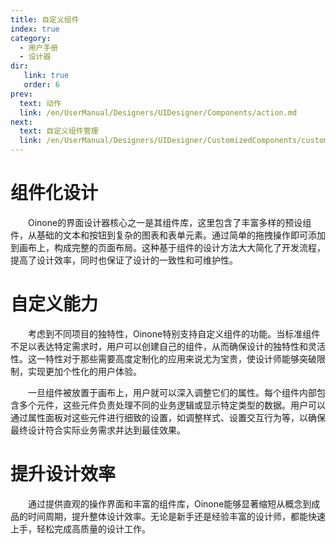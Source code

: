 ```yaml
---
title: 自定义组件
index: true
category:
  - 用户手册
  - 设计器
dir:
   link: true
   order: 6
prev:
  text: 动作
  link: /en/UserManual/Designers/UIDesigner/Components/action.md
next:
  text: 自定义组件管理
  link: /en/UserManual/Designers/UIDesigner/CustomizedComponents/customized-component-management.md
---
```

# 组件化设计
&emsp;&emsp;Oinone的界面设计器核心之一是其组件库，这里包含了丰富多样的预设组件，从基础的文本和按钮到复杂的图表和表单元素。通过简单的拖拽操作即可添加到画布上，构成完整的页面布局。这种基于组件的设计方法大大简化了开发流程，提高了设计效率，同时也保证了设计的一致性和可维护性。

# 自定义能力
&emsp;&emsp;考虑到不同项目的独特性，Oinone特别支持自定义组件的功能。当标准组件不足以表达特定需求时，用户可以创建自己的组件，从而确保设计的独特性和灵活性。这一特性对于那些需要高度定制化的应用来说尤为宝贵，使设计师能够突破限制，实现更加个性化的用户体验。

&emsp;&emsp;一旦组件被放置于画布上，用户就可以深入调整它们的属性。每个组件内部包含多个元件，这些元件负责处理不同的业务逻辑或显示特定类型的数据。用户可以通过属性面板对这些元件进行细致的设置，如调整样式、设置交互行为等，以确保最终设计符合实际业务需求并达到最佳效果。

# 提升设计效率
&emsp;&emsp;通过提供直观的操作界面和丰富的组件库，Oinone能够显著缩短从概念到成品的时间周期，提升整体设计效率。无论是新手还是经验丰富的设计师，都能快速上手，轻松完成高质量的设计工作。



